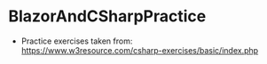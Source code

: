 # BlazorAndCSharpPractice  

* Practice exercises taken from:  
https://www.w3resource.com/csharp-exercises/basic/index.php